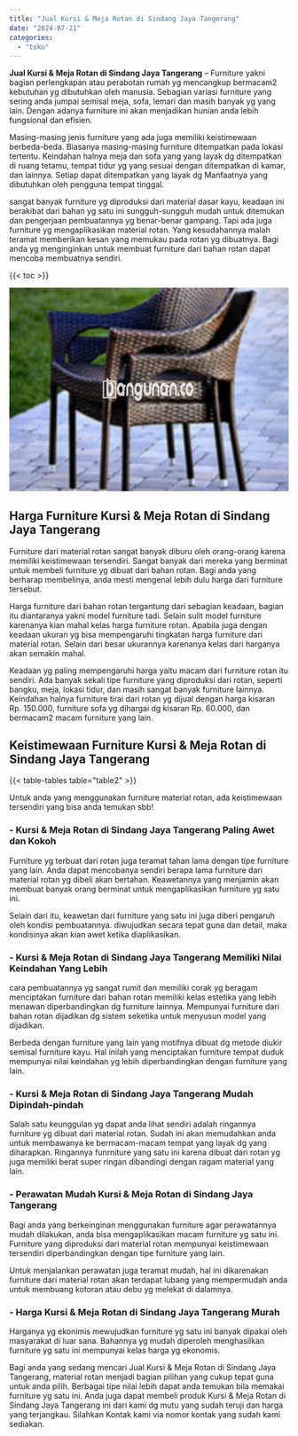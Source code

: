 ```yaml
---
title: "Jual Kursi & Meja Rotan di Sindang Jaya Tangerang"
date: "2024-07-21"
categories: 
  - "toko"
---
```


**Jual Kursi & Meja Rotan di Sindang Jaya Tangerang** – Furniture yakni bagian perlengkapan atau perabotan rumah yg mencangkup bermacam2 kebutuhan yg dibutuhkan oleh manusia. Sebagian variasi furniture yang sering anda jumpai semisal meja, sofa, lemari dan masih banyak yg yang lain. Dengan adanya furniture ini akan menjadikan hunian anda lebih fungsional dan efisien.

Masing-masing jenis furniture yang ada juga memiliki keistimewaan berbeda-beda. Biasanya masing-masing furniture ditempatkan pada lokasi tertentu. Keindahan halnya meja dan sofa yang yang layak dg ditempatkan di ruang tetamu, tempat tidur yg yang sesuai dengan ditempatkan di kamar, dan lainnya. Setiap dapat ditempatkan yang layak dg Manfaatnya yang dibutuhkan oleh pengguna tempat tinggal.

sangat banyak furniture yg diproduksi dari material dasar kayu, keadaan ini berakibat dari bahan yg satu ini sungguh-sungguh mudah untuk ditemukan dan pengerjaan pembuatannya yg benar-benar gampang. Tapi ada juga furniture yg mengaplikasikan material rotan. Yang kesudahannya malah teramat memberikan kesan yang memukau pada rotan yg dibuatnya. Bagi anda yg menginginkan untuk membuat furniture dari bahan rotan dapat mencoba membuatnya sendiri.

{{< toc >}}

![Jual Kursi & Meja Rotan di Sindang Jaya Tangerang](/images/kursi-meja-rotan-murah29.png)

## Harga Furniture Kursi & Meja Rotan di Sindang Jaya Tangerang

Furniture dari material rotan sangat banyak diburu oleh orang-orang karena memiliki keistimewaan tersendiri. Sangat banyak dari mereka yang berminat untuk membeli furniture yg dibuat dari bahan rotan. Bagi anda yang berharap membelinya, anda mesti mengenal lebih dulu harga dari furniture tersebut.

Harga furniture dari bahan rotan tergantung dari sebagian keadaan, bagian itu diantaranya yakni model furniture tadi. Selain sulit model furniture karenanya kian mahal kelas harga furniture rotan. Apabila juga dengan keadaan ukuran yg bisa mempengaruhi tingkatan harga furniture dari material rotan. Selain dari besar ukurannya karenanya kelas dari harganya akan semakin mahal.

Keadaan yg paling mempengaruhi harga yaitu macam dari furniture rotan itu sendiri. Ada banyak sekali tipe furniture yang diproduksi dari rotan, seperti bangku, meja, lokasi tidur, dan masih sangat banyak furniture lainnya. Keindahan halnya furniture tirai dari rotan yg dijual dengan harga kisaran Rp. 150.000, furniture sofa yg dihargai dg kisaran Rp. 60.000, dan bermacam2 macam furniture yang lain.

## Keistimewaan Furniture Kursi & Meja Rotan di Sindang Jaya Tangerang

{{< table-tables table="table2" >}}

Untuk anda yang menggunakan furniture material rotan, ada keistimewaan tersendiri yang bisa anda temukan sbb!

### \- Kursi & Meja Rotan di Sindang Jaya Tangerang Paling Awet dan Kokoh

Furniture yg terbuat dari rotan juga teramat tahan lama dengan tipe furniture yang lain. Anda dapat mencobanya sendiri berapa lama furniture dari material rotan yg dibeli akan bertahan. Keawetannya yang menjamin akan membuat banyak orang berminat untuk mengaplikasikan furniture yg satu ini.

Selain dari itu, keawetan dari furniture yang satu ini juga diberi pengaruh oleh kondisi pembuatannya. diwujudkan secara tepat guna dan detail, maka kondisinya akan kian awet ketika diaplikasikan.

### \- Kursi & Meja Rotan di Sindang Jaya Tangerang Memiliki Nilai Keindahan Yang Lebih

cara pembuatannya yg sangat rumit dan memiliki corak yg beragam menciptakan furniture dari bahan rotan memiliki kelas estetika yang lebih menawan diperbandingkan dg furniture lainnya. Mempunyai furniture dari bahan rotan dijadikan dg sistem seketika untuk menyusun model yang dijadikan.

Berbeda dengan furniture yang lain yang motifnya dibuat dg metode diukir semisal furniture kayu. Hal inilah yang menciptakan furniture tempat duduk mempunyai nilai keindahan yg lebih diperbandingkan dengan furniture yang lain.

### \- Kursi & Meja Rotan di Sindang Jaya Tangerang Mudah Dipindah-pindah

Salah satu keunggulan yg dapat anda lihat sendiri adalah ringannya furniture yg dibuat dari material rotan. Sudah ini akan memudahkan anda untuk membawanya ke bermacam-macam tempat yang layak dg yang diharapkan. Ringannya funrniture yang satu ini karena dibuat dari rotan yg juga memiliki berat super ringan dibandingi dengan ragam material yang lain.

### \- Perawatan Mudah Kursi & Meja Rotan di Sindang Jaya Tangerang

Bagi anda yang berkeinginan menggunakan furniture agar perawatannya mudah dilakukan, anda bisa mengaplikasikan macam furniture yg satu ini. Furniture yang diproduksi dari material rotan mempunyai keistimewaan tersendiri diperbandingkan dengan tipe furniture yang lain.

Untuk menjalankan perawatan juga teramat mudah, hal ini dikarenakan furniture dari material rotan akan terdapat lubang yang mempermudah anda untuk membuang kotoran atau debu yg melekat di dalamnya.

### \- Harga Kursi & Meja Rotan di Sindang Jaya Tangerang Murah

Harganya yg ekonimis mewujudkan furniture yg satu ini banyak dipakai oleh masyarakat di luar sana. Bahannya yg mudah diperoleh menghasilkan furniture yg satu ini mempunyai kelas harga yg ekonomis.

Bagi anda yang sedang mencari Jual Kursi & Meja Rotan di Sindang Jaya Tangerang, material rotan menjadi bagian pilihan yang cukup tepat guna untuk anda pilih. Berbagai tipe nilai lebih dapat anda temukan bila memakai furniture yg satu ini. Anda juga dapat membeli produk Kursi & Meja Rotan di Sindang Jaya Tangerang ini dari kami dg mutu yang sudah teruji dan harga yang terjangkau. Silahkan Kontak kami via nomor kontak yang sudah kami sediakan.
